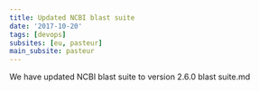 ```yaml
---
title: Updated NCBI blast suite
date: '2017-10-20'
tags: [devops]
subsites: [eu, pasteur]
main_subsite: pasteur
---
```


We have updated NCBI blast suite to  version 2.6.0 blast suite.md

